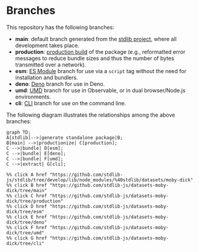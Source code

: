 <!--

@license Apache-2.0

Copyright (c) 2023 The Stdlib Authors.

Licensed under the Apache License, Version 2.0 (the "License");
you may not use this file except in compliance with the License.
You may obtain a copy of the License at

    http://www.apache.org/licenses/LICENSE-2.0

Unless required by applicable law or agreed to in writing, software
distributed under the License is distributed on an "AS IS" BASIS,
WITHOUT WARRANTIES OR CONDITIONS OF ANY KIND, either express or implied.
See the License for the specific language governing permissions and
limitations under the License.

-->

# Branches

This repository has the following branches:

-   **main**: default branch generated from the [stdlib project][stdlib-url], where all development takes place.
-   **production**: [production build][production-url] of the package (e.g., reformatted error messages to reduce bundle sizes and thus the number of bytes transmitted over a network).
-   **esm**: [ES Module][esm-url] branch for use via a `script` tag without the need for installation and bundlers.
-   **deno**: [Deno][deno-url] branch for use in Deno.
-   **umd**: [UMD][umd-url] branch for use in Observable, or in dual browser/Node.js environments.
-   **cli**: [CLI][cli-url] branch for use on the command line.

The following diagram illustrates the relationships among the above branches:

```mermaid
graph TD;
A[stdlib]-->|generate standalone package|B;
B[main] -->|productionize| C[production];
C -->|bundle| D[esm];
C -->|bundle| E[deno];
C -->|bundle| F[umd];
C -->|extract| G[cli];

%% click A href "https://github.com/stdlib-js/stdlib/tree/develop/lib/node_modules/%40stdlib/datasets/moby-dick"
%% click B href "https://github.com/stdlib-js/datasets-moby-dick/tree/main"
%% click C href "https://github.com/stdlib-js/datasets-moby-dick/tree/production"
%% click D href "https://github.com/stdlib-js/datasets-moby-dick/tree/esm"
%% click E href "https://github.com/stdlib-js/datasets-moby-dick/tree/deno"
%% click F href "https://github.com/stdlib-js/datasets-moby-dick/tree/umd"
%% click G href "https://github.com/stdlib-js/datasets-moby-dick/tree/cli"
```

[stdlib-url]: https://github.com/stdlib-js/stdlib/tree/develop/lib/node_modules/%40stdlib/datasets/moby-dick
[production-url]: https://github.com/stdlib-js/datasets-moby-dick/tree/production
[deno-url]: https://github.com/stdlib-js/datasets-moby-dick/tree/deno
[umd-url]: https://github.com/stdlib-js/datasets-moby-dick/tree/umd
[esm-url]: https://github.com/stdlib-js/datasets-moby-dick/tree/esm
[cli-url]: https://github.com/stdlib-js/datasets-moby-dick/tree/cli